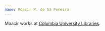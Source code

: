 ```yaml
---
name: Moacir P. de Sá Pereira
---
```


Moacir works at [Columbia University Libraries](http://library.columbia.edu).
